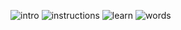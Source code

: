 ![intro](https://user-images.githubusercontent.com/40573087/149547892-96a76031-2b6f-4358-9018-fb79bd24bc61.png)
![instructions](https://user-images.githubusercontent.com/40573087/149547005-fd15b4af-54c2-4fc1-8f3a-aaf680211f95.png)
![learn](https://user-images.githubusercontent.com/40573087/149547014-1f7d4c64-3c62-441a-af8c-9977db77d68f.png)
![words](https://user-images.githubusercontent.com/40573087/149547026-c0d53f93-5db1-4039-b3d6-748f713b8867.png)

